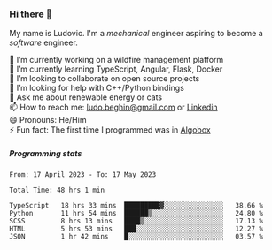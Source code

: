 ### Hi there 👋

My name is Ludovic. I'm a *mechanical* engineer aspiring to become a *software* engineer.

 🔭 I’m currently working on a wildfire management platform<br/>
 🌱 I’m currently learning TypeScript, Angular, Flask, Docker<br/>
 👯 I’m looking to collaborate on open source projects<br/>
 🤔 I’m looking for help with C++/Python bindings<br/>
 💬 Ask me about renewable energy or cats<br/>
 📫 How to reach me: ludo.beghin@gmail.com or [Linkedin](https://www.linkedin.com/in/ludovic-beghin/)<br/>
 😄 Pronouns: He/Him<br/>
 ⚡ Fun fact: The first time I programmed was in [Algobox](https://fr.wikipedia.org/wiki/Algobox)<br/>

##### Programming stats
<!--START_SECTION:waka-->

```text
From: 17 April 2023 - To: 17 May 2023

Total Time: 48 hrs 1 min

TypeScript   18 hrs 33 mins  █████████▓░░░░░░░░░░░░░░░   38.66 %
Python       11 hrs 54 mins  ██████▒░░░░░░░░░░░░░░░░░░   24.80 %
SCSS         8 hrs 13 mins   ████▒░░░░░░░░░░░░░░░░░░░░   17.13 %
HTML         5 hrs 53 mins   ███░░░░░░░░░░░░░░░░░░░░░░   12.27 %
JSON         1 hr 42 mins    █░░░░░░░░░░░░░░░░░░░░░░░░   03.57 %
```

<!--END_SECTION:waka-->
